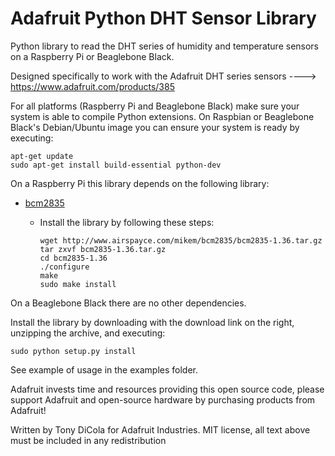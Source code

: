 Adafruit Python DHT Sensor Library
==================================

Python library to read the DHT series of humidity and temperature sensors on a Raspberry Pi or Beaglebone Black.

Designed specifically to work with the Adafruit DHT series sensors ----> https://www.adafruit.com/products/385

For all platforms (Raspberry Pi and Beaglebone Black) make sure your system is able to compile Python extensions.  On Raspbian or Beaglebone Black's Debian/Ubuntu image you can ensure your system is ready by executing:

````
apt-get update
sudo apt-get install build-essential python-dev
````

On a Raspberry Pi this library depends on the following library:

-   [bcm2835](http://www.airspayce.com/mikem/bcm2835/)
    
    -   Install the library by following these steps:
        
        ````
        wget http://www.airspayce.com/mikem/bcm2835/bcm2835-1.36.tar.gz
        tar zxvf bcm2835-1.36.tar.gz
        cd bcm2835-1.36
        ./configure
        make
        sudo make install
        ````

On a Beaglebone Black there are no other dependencies.

Install the library by downloading with the download link on the right, unzipping the archive, and executing:

````
sudo python setup.py install
````

See example of usage in the examples folder.

Adafruit invests time and resources providing this open source code, please support Adafruit and open-source hardware by purchasing products from Adafruit!

Written by Tony DiCola for Adafruit Industries.
MIT license, all text above must be included in any redistribution